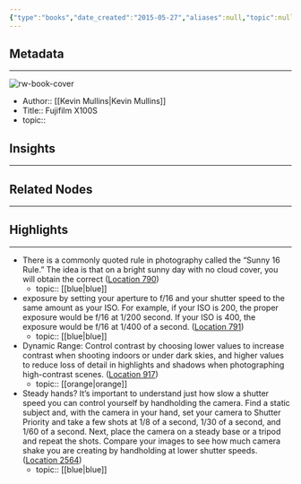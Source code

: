```yaml
---
{"type":"books","date_created":"2015-05-27","aliases":null,"topic":null,"url":null,"layout":null,"banner":null,"dg-publish":true,"tags":null,"permalink":"/300-biblio/100-books/fujifilm-x100-s/","dgPassFrontmatter":true,"created":"2023-10-20T12:44:15.000-05:00","updated":"2023-10-20T12:44:15.000-05:00"}
---
```


## Metadata
---
![rw-book-cover](https://images-na.ssl-images-amazon.com/images/I/51MRlKagebL._SL200_.jpg)
- Author:: [[Kevin Mullins\|Kevin Mullins]]
- Title:: Fujifilm X100S
- topic::  



## Insights
---
## Related Nodes
---

## Highlights 
---
- There is a commonly quoted rule in photography called the “Sunny 16 Rule.” The idea is that on a bright sunny day with no cloud cover, you will obtain the correct ([Location 790](https://readwise.io/to_kindle?action=open&asin=B00KS3I72M&location=790))
    - topic:: [[blue\|blue]] 
- exposure by setting your aperture to f/16 and your shutter speed to the same amount as your ISO. For example, if your ISO is 200, the proper exposure would be f/16 at 1/200 second. If your ISO is 400, the exposure would be f/16 at 1/400 of a second. ([Location 791](https://readwise.io/to_kindle?action=open&asin=B00KS3I72M&location=791))
    - topic:: [[blue\|blue]] 
- Dynamic Range: Control contrast by choosing lower values to increase contrast when shooting indoors or under dark skies, and higher values to reduce loss of detail in highlights and shadows when photographing high-contrast scenes. ([Location 917](https://readwise.io/to_kindle?action=open&asin=B00KS3I72M&location=917))
    - topic:: [[orange\|orange]] 
- Steady hands? It’s important to understand just how slow a shutter speed you can control yourself by handholding the camera. Find a static subject and, with the camera in your hand, set your camera to Shutter Priority and take a few shots at 1/8 of a second, 1/30 of a second, and 1/60 of a second. Next, place the camera on a steady base or a tripod and repeat the shots. Compare your images to see how much camera shake you are creating by handholding at lower shutter speeds. ([Location 2564](https://readwise.io/to_kindle?action=open&asin=B00KS3I72M&location=2564))
    - topic:: [[blue\|blue]] 
